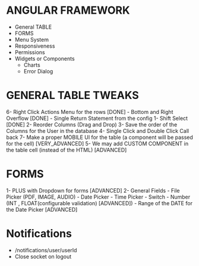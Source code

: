 # ANGULAR FRAMEWORK 
- General TABLE
- FORMS
- Menu System
- Responsiveness
- Permissions
- Widgets or Components
	- Charts
	- Error Dialog
	

# GENERAL TABLE TWEAKS
6- Right Click Actions Menu for the rows [DONE]
	- Bottom and Right Overflow [DONE]
	- Single Return Statement from the config
1- Shift Select [DONE]
2- Reorder Columns (Drag and Drop)
3- Save the order of the Columns for the User in the database 
4- Single Click and Double Click Call back 
7- Make a proper MOBILE UI for the table (a component will be passed for the cell) [VERY_ADVANCED]
5- We may add CUSTOM COMPONENT in the table cell (instead of the HTML) [ADVANCED]

# FORMS
1- PLUS with Dropdown for forms [ADVANCED]
2- General Fields 
	- File Picker (PDF, IMAGE, AUDIO)
	- Date Picker - Time Picker
	- Switch
	- Number (INT , FLOAT(configurable validation) [ADVANCED])
	- Range of the DATE for the Date Picker [ADVANCED]

# Notifications
- /notifications/user/userId
- Close socket on logout